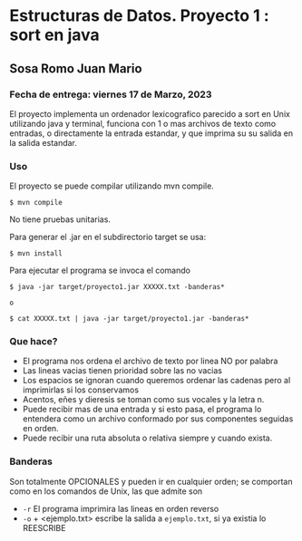 # Estructuras de Datos. Proyecto 1 : sort en java
## Sosa Romo Juan Mario

### Fecha de entrega: viernes 17 de Marzo, 2023

El proyecto implementa un ordenador lexicografico parecido a sort en Unix utilizando java y terminal, funciona con 1 o mas archivos de texto como entradas, o directamente la entrada estandar, y que imprima su su salida en la salida estandar.


### Uso

El proyecto se puede compilar utilizando mvn compile.

```
$ mvn compile
```

No tiene pruebas unitarias.


Para generar el .jar en el subdirectorio target se usa:

```
$ mvn install
```

Para ejecutar el programa se invoca el comando

```
$ java -jar target/proyecto1.jar XXXXX.txt -banderas*

o

$ cat XXXXX.txt | java -jar target/proyecto1.jar -banderas*

```

### Que  hace?

* El programa nos ordena el archivo de texto por linea NO por palabra
* Las lineas vacias tienen prioridad sobre las no vacias
* Los espacios se ignoran cuando queremos ordenar las cadenas pero al imprimirlas si los conservamos
* Acentos, eñes y dieresis se toman como sus vocales y la letra n.
* Puede recibir mas de una entrada y si esto pasa, el programa lo entendera como un archivo conformado por sus componentes seguidas en orden.
* Puede recibir una ruta absoluta o relativa siempre y cuando exista.


### Banderas

Son totalmente OPCIONALES y pueden ir en cualquier orden; se comportan como en los comandos de Unix, las que admite son

* `-r` El programa imprimira las lineas en orden reverso
* `-o` + <ejemplo.txt> escribe la salida a `ejemplo.txt`, si ya existia lo REESCRIBE

